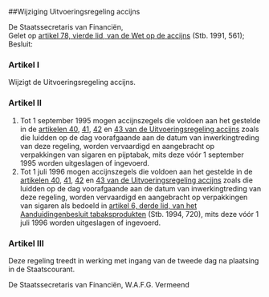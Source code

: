 <meta http-equiv='Content-Type' content='text/html; charset=utf-8' />

##Wijziging Uitvoeringsregeling accijns

De Staatssecretaris van Financiën,  
Gelet op [artikel 78, vierde lid, van de Wet op de accijns](../../../../../wet/wet/op/de/accijns/BWBR0005251/README.md) (Stb. 1991, 561);
Besluit:    

### Artikel  I  

Wijzigt de Uitvoeringsregeling accijns. 

### Artikel  II  

1.  Tot 1 september 1995 mogen accijnszegels die voldoen aan het gestelde in de [artikelen 40](../../../../../ministeriele-regeling/uitvoeringsregeling/accijns/BWBR0005355/README.md), [41](../../../../../ministeriele-regeling/uitvoeringsregeling/accijns/BWBR0005355/README.md), [42](../../../../../ministeriele-regeling/uitvoeringsregeling/accijns/BWBR0005355/README.md) en [43 van de Uitvoeringsregeling accijns](../../../../../ministeriele-regeling/uitvoeringsregeling/accijns/BWBR0005355/README.md) zoals die luidden op de dag voorafgaande aan de datum van inwerkingtreding van deze regeling, worden vervaardigd en aangebracht op verpakkingen van sigaren en pijptabak, mits deze vóór 1 september 1995 worden uitgeslagen of ingevoerd.   
2.  Tot 1 juli 1996 mogen accijnszegels die voldoen aan het gestelde in de [artikelen 40](../../../../../ministeriele-regeling/uitvoeringsregeling/accijns/BWBR0005355/README.md), [41](../../../../../ministeriele-regeling/uitvoeringsregeling/accijns/BWBR0005355/README.md), [42](../../../../../ministeriele-regeling/uitvoeringsregeling/accijns/BWBR0005355/README.md) en [43 van de Uitvoeringsregeling accijns](../../../../../ministeriele-regeling/uitvoeringsregeling/accijns/BWBR0005355/README.md) zoals die luidden op de dag voorafgaande aan de datum van inwerkingtreding van deze regeling, worden vervaardigd en aangebracht op verpakkingen van sigaren als bedoeld in [artikel 6, derde lid, van het Aanduidingenbesluit tabaksprodukten](../../../../../AMvB/aanduidingenbesluit/tabaksprodukten/BWBR0006920/README.md) (Stb. 1994, 720), mits deze vóór 1 juli 1996 worden uitgeslagen of ingevoerd.  

### Artikel  III  

Deze regeling treedt in werking met ingang van de tweede dag na plaatsing in de Staatscourant. 

De 
Staatssecretaris van Financiën, 
W.A.F.G. Vermeend      
